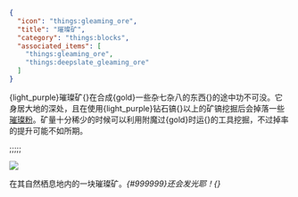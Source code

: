 ```json
{
  "icon": "things:gleaming_ore",
  "title": "璀璨矿",
  "category": "things:blocks",
  "associated_items": [
    "things:gleaming_ore",
    "things:deepslate_gleaming_ore"
  ]
}
```

{light_purple}璀璨矿{}在合成{gold}一些杂七杂八的东西{}的途中功不可没。它身居大地的深处，且在使用{light_purple}钻石镐{}以上的矿镐挖掘后会掉落一些[璀璨粉](^things:items/gleaming_materials)。矿量十分稀少的时候可以利用附魔过{gold}时运{}的工具挖掘，不过掉率的提升可能不如所期。

;;;;;

![](things:textures/gui/gleaming_ore_patchouli.png,fit)

在其自然栖息地内的一块璀璨矿。*{#999999}还会发光耶！{}*